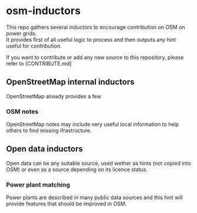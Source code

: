 # osm-inductors
This repo gathers several inductors to encourage contribution on OSM on power grids.  
It provides first of all useful logic to process and then outputs any hint useful for contribution.

If you want to contribute or add any new source to this repository, please refer to [CONTRIBUTE.md]

## OpenStreetMap internal inductors
OpenStreetMap already provides a few 

### OSM notes
OpenStreetMap notes may include very useful local information to help others to find missing ifrastructure.

## Open data inductors
Open data can be any suitable source, used wether as hints (not copied into OSM) or even as a source depending on its licence status.

### Power plant matching
Power plants are described in many public data sources and this hint will provide features that should be improved in OSM.  
